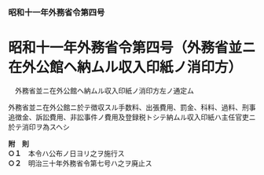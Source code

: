 ### 昭和十一年外務省令第四号  
# 昭和十一年外務省令第四号（外務省並ニ在外公館ヘ納ムル収入印紙ノ消印方）  
　外務省並ニ在外公館ヘ納ムル収入印紙ノ消印方左ノ通定ム  
  
外務省並ニ在外公館ニ於テ徴収スル手数料、出張費用、罰金、科料、過料、刑事追徴金、訴訟費用、非訟事件ノ費用及登録税トシテ納ムル収入印紙ハ主任官吏ニ於テ消印ヲ為スヘシ  
  
**附　則**  
**○１**　本令ハ公布ノ日ヨリ之ヲ施行ス  
**○２**　明治三十年外務省令第七号ハ之ヲ廃止ス  
  
